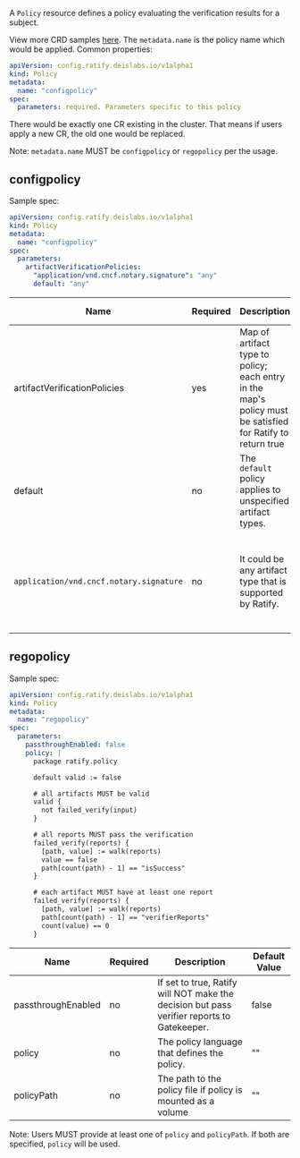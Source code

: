 A `Policy` resource defines a policy evaluating the verification results for a subject.

View more CRD samples [here](../../../config/samples/policy). The `metadata.name` is the policy name which would be applied. Common properties:
```yml
apiVersion: config.ratify.deislabs.io/v1alpha1
kind: Policy
metadata:
  name: "configpolicy"
spec:
  parameters: required. Parameters specific to this policy
```
There would be exactly one CR existing in the cluster. That means if users apply a new CR, the old one would be replaced.

Note: `metadata.name` MUST be `configpolicy` or `regopolicy` per the usage.

## configpolicy
Sample spec:
```yml
apiVersion: config.ratify.deislabs.io/v1alpha1
kind: Policy
metadata:
  name: "configpolicy"
spec:
  parameters:
    artifactVerificationPolicies:
      "application/vnd.cncf.notary.signature": "any"
      default: "any"
```
| Name | Required | Description | Default Value |
| ----------- | -------- | ----------- | ------------- |
| artifactVerificationPolicies | yes | Map of artifact type to policy; each entry in the map's policy must be satisfied for Ratify to return true | "" |
| default | no | The `default` policy applies to unspecified artifact types. | "all" |
| `application/vnd.cncf.notary.signature` | no | It could be any artifact type that is supported by Ratify. | There is no default value, users must specify `any` or `all` |

## regopolicy
Sample spec:
```yml
apiVersion: config.ratify.deislabs.io/v1alpha1
kind: Policy
metadata:
  name: "regopolicy"
spec:
  parameters:
    passthroughEnabled: false
    policy: |
      package ratify.policy

      default valid := false

      # all artifacts MUST be valid
      valid {
        not failed_verify(input)
      }

      # all reports MUST pass the verification
      failed_verify(reports) {
        [path, value] := walk(reports)
        value == false
        path[count(path) - 1] == "isSuccess"
      }

      # each artifact MUST have at least one report
      failed_verify(reports) {
        [path, value] := walk(reports)
        path[count(path) - 1] == "verifierReports"
        count(value) == 0
      }
```
| Name | Required | Description | Default Value |
| ----------- | -------- | ----------- | ------------- |
| passthroughEnabled | no | If set to true, Ratify will NOT make the decision but pass verifier reports to Gatekeeper. | false |
| policy | no | The policy language that defines the policy. | "" |
| policyPath | no | The path to the policy file if policy is mounted as a volume | "" |

Note: Users MUST provide at least one of `policy` and `policyPath`. If both are specified, `policy` will be used. 